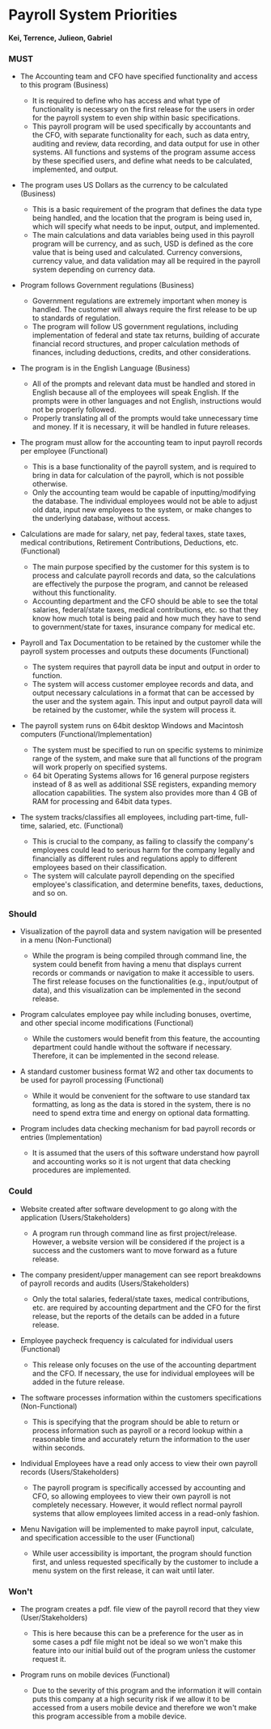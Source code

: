 # Payroll System Priorities

#### Kei, Terrence, Julieon, Gabriel

### MUST

* The Accounting team and CFO have specified functionality and access to this program (Business)
    * It is required to define who has access and what type of functionality is necessary on the first release for the users in order for the payroll system to even ship within basic specifications.
    * This payroll program will be used specifically by accountants and the CFO, with separate functionality for each, such as data entry, auditing and review, data recording, and data output for use in other systems. All functions and systems of the program assume access by these specified users, and define what needs to be calculated, implemented, and output.

* The program uses US Dollars as the currency to be calculated (Business)
    * This is a basic requirement of the program that defines the data type being handled, and the location that the program is being used in, which will specify what needs to be input, output, and implemented.
    * The main calculations and data variables being used in this payroll program will be currency, and as such, USD is defined as the core value that is being used and calculated. Currency conversions, currency value, and data validation may all be required in the payroll system depending on currency data.

* Program follows Government regulations (Business)
    * Government regulations are extremely important when money is handled. The customer will always require the first release to be up to standards of regulation.
    * The program will follow US government regulations, including implementation of federal and state tax returns, building of accurate financial record structures, and proper calculation methods of finances, including deductions, credits, and other considerations.

* The program is in the English Language (Business)
    * All of the prompts and relevant data must be handled and stored in English because all of the employees will speak English. If the prompts were in other languages and not English, instructions would not be properly followed.
    * Properly translating all of the prompts would take unnecessary time and money. If it is necessary, it will be handled in future releases.

* The program must allow for the accounting team to input payroll records per employee (Functional)
    * This is a base functionality of the payroll system, and is required to bring in data for calculation of the payroll, which is not possible otherwise.
    * Only the accounting team would be capable of inputting/modifying the database. The individual employees would not be able to adjust old data, input new employees to the system, or make changes to the underlying database, without access.

* Calculations are made for salary, net pay, federal taxes, state taxes, medical contributions, Retirement Contributions, Deductions, etc. (Functional)
    * The main purpose specified by the customer for this system is to process and calculate payroll records and data, so the calculations are effectively the purpose the program, and cannot be released without this functionality.
    * Accounting department and the CFO should be able to see the total salaries, federal/state taxes, medical contributions, etc. so that they know how much total is being paid and how much they have to send to government/state for taxes, insurance company for medical etc.

* Payroll and Tax Documentation to be retained by the customer while the payroll system processes and outputs these documents (Functional)
    * The system requires that payroll data be input and output in order to function.
    * The system will access customer employee records and data, and output necessary calculations in a format that can be accessed by the user and the system again. This input and output payroll data will be retained by the customer, while the system will process it.

* The payroll system runs on 64bit desktop Windows and Macintosh computers (Functional/Implementation)
    * The system must be specified to run on specific systems to minimize range of the system, and make sure that all functions of the program will work properly on specified systems.
    * 64 bit Operating Systems allows for 16 general purpose registers instead of 8 as well as additional SSE registers, expanding memory allocation capabilities. The system also provides more than 4 GB of RAM for processing and 64bit data types.

* The system tracks/classifies all employees, including part-time, full-time, salaried, etc. (Functional)
    * This is crucial to the company, as failing to classify the company's employees could lead to serious harm for the company legally and financially as different rules and regulations apply to different employees based on their classification.
    * The system will calculate payroll depending on the specified employee's classification, and determine benefits, taxes, deductions, and so on.
### Should

* Visualization of the payroll data and system navigation will be presented in a menu (Non-Functional)
    * While the program is being compiled through command line, the system could benefit from having a menu that displays current records or commands or navigation to make it accessible to users. The first release focuses on the functionalities (e.g., input/output of data), and this visualization can be implemented in the second release.

* Program calculates employee pay while including bonuses, overtime, and other special income modifications (Functional)
    * While the customers would benefit from this feature, the accounting department could handle without the software if necessary. Therefore, it can be implemented in the second release.

* A standard customer business format W2 and other tax documents to be used for payroll processing (Functional)
    * While it would be convenient for the software to use standard tax formatting, as long as the data is stored in the system, there is no need to spend extra time and energy on optional data formatting.

* Program includes data checking mechanism for bad payroll records or entries (Implementation)
    * It is assumed that the users of this software understand how payroll and accounting works so it is not urgent that data checking procedures are implemented.

### Could

* Website created after software development to go along with the application (Users/Stakeholders)
    * A program run through command line as first project/release. However, a website version will be considered if the project is a success and the customers want to move forward as a future release.

* The company president/upper management can see report breakdowns of payroll records and audits (Users/Stakeholders)
    * Only the total salaries, federal/state taxes, medical contributions, etc. are required by accounting department and the CFO for the first release, but the reports of the details can be added in a future release.

* Employee paycheck frequency is calculated for individual users (Functional)
    * This release only focuses on the use of the accounting department and the CFO. If necessary, the use for individual employees will be added in the future release.

* The software processes information within the customers specifications (Non-Functional)
    * This is specifying that the program should be able to return or process information such as payroll or a record lookup within a reasonable time and accurately return the information to the user within seconds.

* Individual Employees have a read only access to view their own payroll records (Users/Stakeholders)
    * The payroll program is specifically accessed by accounting and CFO, so allowing employees to view their own payroll is not completely necessary. However, it would reflect normal payroll systems that allow employees limited access in a read-only fashion.

* Menu Navigation will be implemented to make payroll input, calculate, and specification accessible to the user (Functional)
    * While user accessibility is important, the program should function first, and unless requested specifically by the customer to include a menu system on the first release, it can wait until later.

### Won't

* The program creates a pdf. file view of the payroll record that they view (User/Stakeholders)
    * This is here because this can be a preference for the user as in some cases a pdf file might not be ideal so we won't make this feature into our initial build out of the program unless the customer request it.

* Program runs on mobile devices (Functional)
    * Due to the severity of this program and the information it will contain puts this company at a high security risk if we allow it to be accessed from a users mobile device and therefore we won't make this program accessible from a mobile device.
